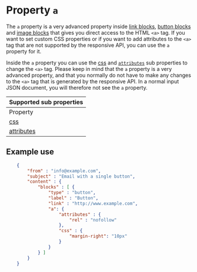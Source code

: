 # Property `a`

The `a` property is a very advanced property inside 
[link blocks](/copernica-docs:ResponsiveEmail/json/block-link), [button blocks](/copernica-docs:ResponsiveEmail/json/block-button) and [image blocks](/copernica-docs:ResponsiveEmail/json/block-image) that gives you
direct access to the HTML ```<a>``` tag. If you want to set custom CSS
properties or if you want to add attributes to the ```<a>``` tag that are not
supported by the responsive API, you can use the `a` property for it.

Inside the `a` property you can use the 
[css](/copernica-docs:ResponsiveEmail/json/property-css) and 
[`attributes`](/copernica-docs:ResponsiveEmail/json/property-attributes) sub 
properties to change the ```<a>``` tag. Please keep in mind that
the `a` property is a very advanced property, and that you normally
do not have to make any changes to the ```<a>``` tag that is generated
by the responsive API. In a normal input JSON document, you will therefore
not see the `a` property.

| Supported sub properties |
| --- |
| Property | Value | Description |
| [css](/copernica-docs:ResponsiveEmail/json/property-css) | _object_ | Add custom css to the a tag |
| [attributes](/copernica-docs:ResponsiveEmail/json/property-attributes) | _object_ | Add custom HTML attributes to the a tag |

## Example use


````json
    {
        "from" : "info@example.com",
        "subject" : "Email with a single button",
        "content" : {
            "blocks" : [ {
                "type" : "button",
                "label" : "Button",
                "link" : "http://www.example.com",
                "a": {
                    "attributes" : {
                        "rel" : "nofollow"
                    },
                    "css" : {
                        "margin-right": "10px"
                    }
                }
            } ]
        }
    }
````
